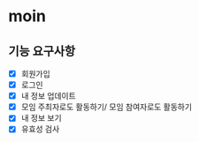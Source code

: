 # moin

## 기능 요구사항
- [x] 회원가입
- [x] 로그인
- [x] 내 정보 업데이트
- [x] 모임 주최자로도 활동하기/ 모임 참여자로도 활동하기
- [x] 내 정보 보기
- [x] 유효성 검사
